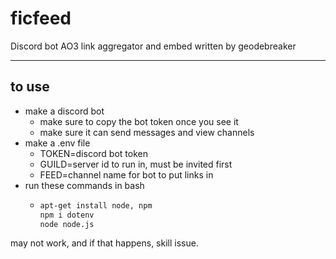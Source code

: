 # ficfeed
Discord bot AO3 link aggregator and embed written by geodebreaker

---

## to use

- make a discord bot
  - make sure to copy the bot token once you see it
  - make sure it can send messages and view channels
- make a .env file
  - TOKEN=discord bot token
  - GUILD=server id to run in, must be invited first
  - FEED=channel name for bot to put links in
- run these commands in bash
  - ```bash
    apt-get install node, npm
    npm i dotenv
    node node.js
    ```


    

may not work, and if that happens, skill issue.
